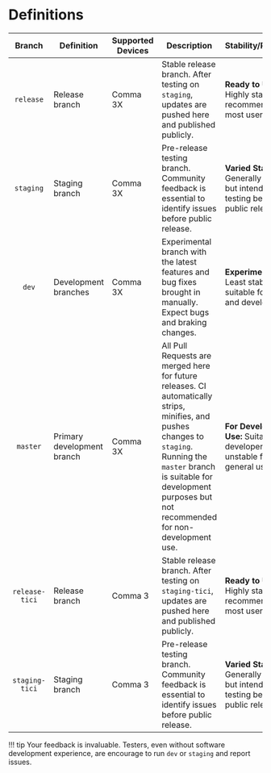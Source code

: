 # Definitions

|     Branch     | Definition | Supported Devices                                                                                                                                                                                                                                 | Description                                                                                                                                                                                                                   | Stability/Readiness |
|:--------------:|------------|---------------------------------------------------------------------------------------------------------------------------------------------------------------------------------------------------------------------------------------------------|-------------------------------------------------------------------------------------------------------------------------------------------------------------------------------------------------------------------------------|---|
|   `release`    | Release branch | Comma 3X                                                                                                                                                                                                                                          | Stable release branch. After testing on `staging`, updates are pushed here and published publicly.                                                                                                                            | **Ready to Use:** Highly stable, recommended for most users.                                                                                                                                                             |
|   `staging`    | Staging branch | Comma 3X                                                                                                                                                                                                                                          | Pre-release testing branch. Community feedback is essential to identify issues before public release.                                                                                                                         | **Varied Stability:** Generally stable, but intended for testing before public release.                 |
|     `dev`      | Development branches | Comma 3X                                                                                                                                                                                                                                          | Experimental branch with the latest features and bug fixes brought in manually. Expect bugs and braking changes.                                                                                                              | **Experimental:** Least stable, suitable for testers and developers.                                    |
|    `master`    | Primary development branch | Comma 3X | All Pull Requests are merged here for future releases. CI automatically strips, minifies, and pushes changes to `staging`. Running the `master` branch is suitable for development purposes but not recommended for non-development use. | **For Development Use:** Suitable for developers, may be unstable for general use.                                 |
| `release-tici` | Release branch | Comma 3                                                                                                                                                                                                                                           | Stable release branch. After testing on `staging-tici`, updates are pushed here and published publicly.                                                                                                                       | **Ready to Use:** Highly stable, recommended for most users.                                                                                                                                                             |
| `staging-tici` | Staging branch | Comma 3                                                                                                                                                                                                                                           | Pre-release testing branch. Community feedback is essential to identify issues before public release.                                                                                                                         | **Varied Stability:** Generally stable, but intended for testing before public release.                 |

!!! tip
    Your feedback is invaluable. Testers, even without software development experience, are encourage to run `dev` or `staging` and report issues.
